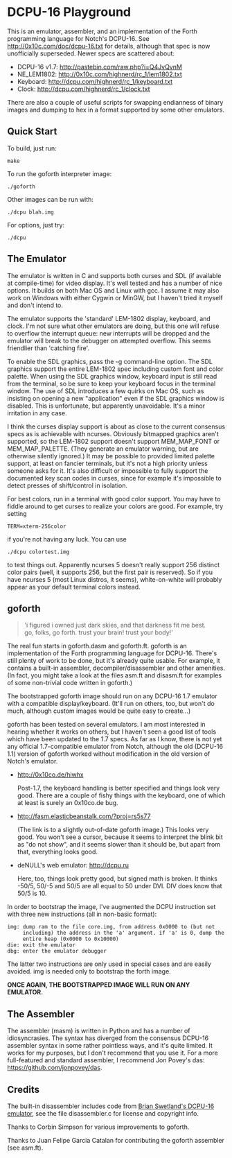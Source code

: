 DCPU-16 Playground
==================

This is an emulator, assembler, and an implementation of the Forth programming
language for Notch's DCPU-16. See http://0x10c.com/doc/dcpu-16.txt for details,
although that spec is now unofficially superseded. Newer specs are scattered
about:

  * DCPU-16 v1.7: http://pastebin.com/raw.php?i=Q4JvQvnM
  * NE_LEM1802: http://0x10c.com/highnerd/rc_1/lem1802.txt
  * Keyboard: http://dcpu.com/highnerd/rc_1/keyboard.txt
  * Clock: http://dcpu.com/highnerd/rc_1/clock.txt

There are also a couple of useful scripts for swapping endianness of binary
images and dumping to hex in a format supported by some other emulators.


Quick Start
-----------

To build, just run:

    make

To run the goforth interpreter image:

    ./goforth

Other images can be run with:

    ./dcpu blah.img

For options, just try:

    ./dcpu


The Emulator
------------

The emulator is written in C and supports both curses and SDL (if available at
compile-time) for video display. It's well tested and has a number of nice
options. It builds on both Mac OS and Linux with gcc. I assume it may also work
on Windows with either Cygwin or MinGW, but I haven't tried it myself and don't
intend to.

The emulator supports the 'standard' LEM-1802 display, keyboard, and clock.
I'm not sure what other emulators are doing, but this one will refuse to
overflow the interrupt queue: new interrupts will be dropped and the emulator
will break to the debugger on attempted overflow. This seems friendlier than
'catching fire'.

To enable the SDL graphics, pass the -g command-line option. The SDL graphics
support the entire LEM-1802 spec including custom font and color palette. When
using the SDL graphics window, keyboard input is still read from the terminal,
so be sure to keep your keyboard focus in the terminal window. The use of SDL
introduces a few quirks on Mac OS, such as insisting on opening a new
"application" even if the SDL graphics window is disabled. This is unfortunate,
but apparently unavoidable. It's a minor irritation in any case.

I think the curses display support is about as close to the current consensus
specs as is achievable with ncurses. Obviously bitmapped graphics aren't
supported, so the LEM-1802 support doesn't support MEM_MAP_FONT or
MEM_MAP_PALETTE. (They generate an emulator warning, but are otherwise silently
ignored.) It may be possible to provided limited palette support, at least on
fancier terminals, but it's not a high priority unless someone asks for it.
It's also difficult or impossible to fully support the documented key scan
codes in curses, since for example it's impossible to detect presses of
shift/control in isolation.

For best colors, run in a terminal with good color support. You may have to
fiddle around to get curses to realize your colors are good. For example, 
try setting

    TERM=xterm-256color

if you're not having any luck. You can use

    ./dcpu colortest.img

to test things out. Apparently ncurses 5 doesn't really support 256 distinct
color pairs (well, it supports 256, but the first pair is reserved). So if
you have ncurses 5 (most Linux distros, it seems), white-on-white will probably
appear as your default terminal colors instead.


goforth
-------

> 'i figured i owned just dark skies, and that darkness fit me best.  
>  go, folks, go forth. trust your brain! trust your body!'

The real fun starts in goforth.dasm and goforth.ft. goforth is an
implementation of the Forth programming language for DCPU-16. There's still
plenty of work to be done, but it's already quite usable. For example, it
contains a built-in assembler, decompiler/disassembler and other amenities.
(In fact, you might take a look at the files asm.ft and disasm.ft for examples
of some non-trivial code written in goforth.)

The bootstrapped goforth image should run on any DCPU-16 1.7 emulator with
a compatible display/keyboard. (It'll run on others, too, but won't do much,
although custom images would be quite easy to create...)

goforth has been tested on several emulators. I am most interested in hearing
whether it works on others, but I haven't seen a good list of tools which have
been updated to the 1.7 specs. As far as I know, there is not yet any official
1.7-compatible emulator from Notch, although the old (DCPU-16 1.1) version of
goforth worked without modification in the old version of Notch's emulator.

  * http://0x10co.de/hiwhx

    Post-1.7, the keyboard handling is better specified and things look
    very good. There are a couple of fishy things with the keyboard, one
    of which at least is surely an 0x10co.de bug.

  * http://fasm.elasticbeanstalk.com/?proj=rs5s77

    (The link is to a slightly out-of-date goforth image.) This looks very
    good. You won't see a cursor, because it seems to interpret the blink bit
    as "do not show", and it seems slower than it should be, but apart from
    that, everything looks good.

  * deNULL's web emulator: http://dcpu.ru

    Here, too, things look pretty good, but signed math is broken. It thinks
    -50/5, 50/-5 and 50/5 are all equal to 50 under DVI. DIV does know that
    50/5 is 10.

In order to bootstrap the image, I've augmented the DCPU instruction set with 
three new instructions (all in non-basic format):

    img: dump ram to the file core.img, from address 0x0000 to (but not
         including) the address in the 'a' argument. if 'a' is 0, dump the
         entire heap (0x0000 to 0x10000)
    die: exit the emulator
    dbg: enter the emulator debugger

The latter two instructions are only used in special cases and are easily 
avoided. img is needed only to bootstrap the forth image.

**ONCE AGAIN, THE BOOTSTRAPPED IMAGE WILL RUN ON ANY EMULATOR.**


The Assembler
-------------

The assembler (masm) is written in Python and has a number of idiosyncrasies.
The syntax has diverged from the consensus DCPU-16 assembler syntax in some
rather pointless ways, and it's quite limited. It works for my purposes, but
I don't recommend that you use it. For a more full-featured and standard
assembler, I recommend Jon Povey's das: https://github.com/jonpovey/das.


Credits
-------

The built-in disassembler includes code from [Brian Swetland's DCPU-16
emulator][1], see the file disassembler.c for license and copyright info.

Thanks to Corbin Simpson for various improvements to goforth.

Thanks to Juan Felipe Garcia Catalan for contributing the goforth assembler
(see asm.ft).

[1]: https://github.com/swetland/dcpu16
